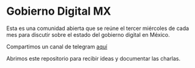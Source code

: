# Gobierno Digital MX

Esta es una comunidad abierta que se reúne el tercer miércoles de cada mes para discutir sobre el estado del gobierno digital en México.

Compartimos un canal de telegram [aquí](https://t.me/joinchat/hXRMmH1MYxRlZDAz) 

Abrimos este repositorio para recibir ideas y documentar las charlas.
